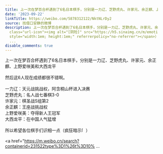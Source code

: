 ```yaml
---
title: 上一次在梦百合杯遇到了6名日本棋手，分别是一力辽、芝野虎丸、许家元、余正麒、上野爱咲美和大西龙平然后这6人现在成绩都很不错啊。一力辽：天元战挑战权，阿含...
date: '2023-09-22'
linkTitle: https://weibo.com/5878312122/NktNLrDy2
source: 找借口安静的微博
description: 上一次在梦百合杯遇到了6名日本棋手，分别是一力辽、芝野虎丸、许家元、余正麒、上野爱咲美和大西龙平<br><br>然后这6人现在成绩都很不错啊。<br><br>一力辽：天元战挑战权，阿含桐山杯进入决赛<br>芝野虎丸：名人战七番棋3-0<br>许家元：棋圣战S组第2<br>余正麒：王座战挑战权<br>上野爱咲美：夺得新人王冠军<br>大西龙平：在中国人气猛增<br><br>所以希望各位棋手们识相一点（疯狂暗示<span
  class="url-icon"><img alt="[阴险]" src="https://h5.sinaimg.cn/m/emoticon/icon/default/d_yinxian-e47eb7711d.png"
  style="width:1em; height:1em;" referrerpolicy="no-referrer"></span>）<br><br><a href="https://m.weibo.cn/search?containerid=231522type%3D1%26t%3D10%
  ...
disable_comments: true
---
```

上一次在梦百合杯遇到了6名日本棋手，分别是一力辽、芝野虎丸、许家元、余正麒、上野爱咲美和大西龙平<br><br>然后这6人现在成绩都很不错啊。<br><br>一力辽：天元战挑战权，阿含桐山杯进入决赛<br>芝野虎丸：名人战七番棋3-0<br>许家元：棋圣战S组第2<br>余正麒：王座战挑战权<br>上野爱咲美：夺得新人王冠军<br>大西龙平：在中国人气猛增<br><br>所以希望各位棋手们识相一点（疯狂暗示<span class="url-icon"><img alt="[阴险]" src="https://h5.sinaimg.cn/m/emoticon/icon/default/d_yinxian-e47eb7711d.png" style="width:1em; height:1em;" referrerpolicy="no-referrer"></span>）<br><br><a href="https://m.weibo.cn/search?containerid=231522type%3D1%26t%3D10% ...